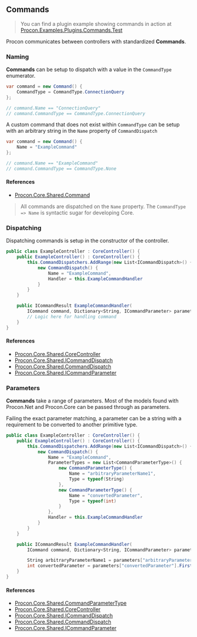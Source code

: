 ## Commands

> You can find a plugin example showing commands in action at [Procon.Examples.Plugins.Commands.Test](https://github.com/Myrcon/Procon-2/tree/master/src/Procon.Examples.Plugins.Commands.Test)

Procon communicates between controllers with standardized **Commands**.

### Naming

**Commands** can be setup to dispatch with a value in the `CommandType` enumerator.

```C#
var command = new Command() {
    CommandType = CommandType.ConnectionQuery
};

// command.Name == "ConnectionQuery"
// command.CommandType == CommandType.ConnectionQuery
```

A custom command that does not exist within `CommandType` can be setup with an arbitrary string in the `Name` property of `CommandDispatch`

```C#
var command = new Command() {
    Name = "ExampleCommand"
};

// command.Name == "ExampleCommand"
// command.CommandType == CommandType.None
```

#### References

- [Procon.Core.Shared.Command](https://github.com/Myrcon/Procon-2/blob/master/src/Procon.Core.Shared/Command.cs)

> All commands are dispatched on the `Name` property. The `CommandType => Name` is syntactic sugar for developing Core.

### Dispatching

Dispatching commands is setup in the constructor of the controller.

```C#
public class ExampleController : CoreController() {
    public ExampleController() : CoreController() {
        this.CommandDispatchers.AddRange(new List<ICommandDispatch>() {
            new CommandDispatch() {
                Name = "ExampleCommand",
                Handler = this.ExampleCommandHandler
            }
        }
    }

    public ICommandResult ExampleCommandHandler(
        ICommand command, Dictionary<String, ICommandParameter> parameters) {
        // Logic here for handling command
    }
}
```

#### References

- [Procon.Core.Shared.CoreController](https://github.com/Myrcon/Procon-2/blob/master/src/Procon.Core.Shared/CoreController.cs)
- [Procon.Core.Shared.ICommandDispatch](https://github.com/Myrcon/Procon-2/blob/master/src/Procon.Core.Shared/ICommandDispatch.cs)
- [Procon.Core.Shared.CommandDispatch](https://github.com/Myrcon/Procon-2/blob/master/src/Procon.Core.Shared/CommandDispatch.cs)
- [Procon.Core.Shared.ICommandParameter](https://github.com/Myrcon/Procon-2/blob/master/src/Procon.Core.Shared/ICommandParameter.cs)

### Parameters

**Commands** take a range of parameters. Most of the models found with Procon.Net and Procon.Core can be passed through as parameters.

Failing the exact parameter matching, a parameter can be a string with a requirement to be converted to another primitive type.

```C#
public class ExampleController : CoreController() {
    public ExampleController() : CoreController() {
        this.CommandDispatchers.AddRange(new List<ICommandDispatch>() {
            new CommandDispatch() {
                Name = "ExampleCommand",
                ParameterTypes = new List<CommandParameterType>() {
                    new CommandParameterType() {
                        Name = "arbitraryParameterName1",
                        Type = typeof(String)
                    },
                    new CommandParameterType() {
                        Name = "convertedParameter",
                        Type = typeof(int)
                    }
                },
                Handler = this.ExampleCommandHandler
            }
        }
    }

    public ICommandResult ExampleCommandHandler(
        ICommand command, Dictionary<String, ICommandParameter> parameters) {

        String arbitraryParameterName1 = parameters["arbitraryParameterName1"].First<String>();
        int convertedParameter = parameters["convertedParameter"].First<int>();
    }
}
```

#### References

- [Procon.Core.Shared.CommandParameterType](https://github.com/Myrcon/Procon-2/blob/master/src/Procon.Core.Shared/CommandParameterType.cs)
- [Procon.Core.Shared.CoreController](https://github.com/Myrcon/Procon-2/blob/master/src/Procon.Core.Shared/CoreController.cs)
- [Procon.Core.Shared.ICommandDispatch](https://github.com/Myrcon/Procon-2/blob/master/src/Procon.Core.Shared/ICommandDispatch.cs)
- [Procon.Core.Shared.CommandDispatch](https://github.com/Myrcon/Procon-2/blob/master/src/Procon.Core.Shared/CommandDispatch.cs)
- [Procon.Core.Shared.ICommandParameter](https://github.com/Myrcon/Procon-2/blob/master/src/Procon.Core.Shared/ICommandParameter.cs)

